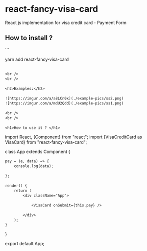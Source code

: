 # react-fancy-visa-card
React js implementation for visa credit card  -  Payment Form

<h2>How to install ?</h2> 
```

yarn add react-fancy-visa-card

```

<br />
<br />

<h2>Examples:</h2>

![https://imgur.com/a/a8LCn0x](./example-pics/ss2.png)
![https://imgur.com/a/mdU2Qdd](./example-pics/ss1.png)

<br />
<br />

<h1>How to use it ? </h1>

```
import React, {Component} from "react";
import {VisaCreditCard as VisaCard} from "react-fancy-visa-card";


class App extends Component {

    pay = (e, data) => {
        console.log(data);

    };

    render() {
        return (
            <div className="App">
            
                <VisaCard onSubmit={this.pay} />

            </div>
        );
    }
}

export default App;
```







